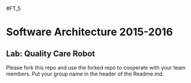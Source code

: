 #FT_5

# Software Architecture 2015-2016
## Lab: Quality Care Robot

Please fork this repo and use the forked repo to cooperate with your team members. Put your group name in the header of the Readme.md.
